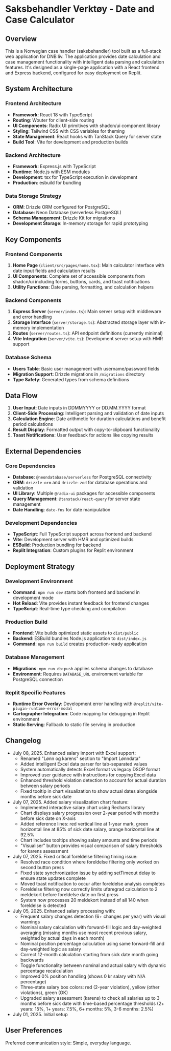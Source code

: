 # Saksbehandler Verktøy - Date and Case Calculator

## Overview

This is a Norwegian case handler (saksbehandler) tool built as a full-stack web application for DNB liv. The application provides date calculation and case management functionality with intelligent data parsing and calculation features. It's designed as a single-page application with a React frontend and Express backend, configured for easy deployment on Replit.

## System Architecture

### Frontend Architecture
- **Framework**: React 18 with TypeScript
- **Routing**: Wouter for client-side routing
- **UI Components**: Radix UI primitives with shadcn/ui component library
- **Styling**: Tailwind CSS with CSS variables for theming
- **State Management**: React hooks with TanStack Query for server state
- **Build Tool**: Vite for development and production builds

### Backend Architecture
- **Framework**: Express.js with TypeScript
- **Runtime**: Node.js with ESM modules
- **Development**: tsx for TypeScript execution in development
- **Production**: esbuild for bundling

### Data Storage Strategy
- **ORM**: Drizzle ORM configured for PostgreSQL
- **Database**: Neon Database (serverless PostgreSQL)
- **Schema Management**: Drizzle Kit for migrations
- **Development Storage**: In-memory storage for rapid prototyping

## Key Components

### Frontend Components
1. **Home Page** (`client/src/pages/home.tsx`): Main calculator interface with date input fields and calculation results
2. **UI Components**: Complete set of accessible components from shadcn/ui including forms, buttons, cards, and toast notifications
3. **Utility Functions**: Date parsing, formatting, and calculation helpers

### Backend Components
1. **Express Server** (`server/index.ts`): Main server setup with middleware and error handling
2. **Storage Interface** (`server/storage.ts`): Abstracted storage layer with in-memory implementation
3. **Routes** (`server/routes.ts`): API endpoint definitions (currently minimal)
4. **Vite Integration** (`server/vite.ts`): Development server setup with HMR support

### Database Schema
- **Users Table**: Basic user management with username/password fields
- **Migration Support**: Drizzle migrations in `/migrations` directory
- **Type Safety**: Generated types from schema definitions

## Data Flow

1. **User Input**: Date inputs in DDMMYYYY or DD.MM.YYYY format
2. **Client-Side Processing**: Intelligent parsing and validation of date inputs
3. **Calculation Engine**: Date arithmetic for duration calculations and benefit period calculations
4. **Result Display**: Formatted output with copy-to-clipboard functionality
5. **Toast Notifications**: User feedback for actions like copying results

## External Dependencies

### Core Dependencies
- **Database**: `@neondatabase/serverless` for PostgreSQL connectivity
- **ORM**: `drizzle-orm` and `drizzle-zod` for database operations and validation
- **UI Library**: Multiple `@radix-ui` packages for accessible components
- **Query Management**: `@tanstack/react-query` for server state management
- **Date Handling**: `date-fns` for date manipulation

### Development Dependencies
- **TypeScript**: Full TypeScript support across frontend and backend
- **Vite**: Development server with HMR and optimized builds
- **ESBuild**: Production bundling for backend
- **Replit Integration**: Custom plugins for Replit environment

## Deployment Strategy

### Development Environment
- **Command**: `npm run dev` starts both frontend and backend in development mode
- **Hot Reload**: Vite provides instant feedback for frontend changes
- **TypeScript**: Real-time type checking and compilation

### Production Build
- **Frontend**: Vite builds optimized static assets to `dist/public`
- **Backend**: ESBuild bundles Node.js application to `dist/index.js`
- **Command**: `npm run build` creates production-ready application

### Database Management
- **Migrations**: `npm run db:push` applies schema changes to database
- **Environment**: Requires `DATABASE_URL` environment variable for PostgreSQL connection

### Replit Specific Features
- **Runtime Error Overlay**: Development error handling with `@replit/vite-plugin-runtime-error-modal`
- **Cartographer Integration**: Code mapping for debugging in Replit environment
- **Static Serving**: Fallback to static file serving in production

## Changelog
- July 08, 2025. Enhanced salary import with Excel support:
  - Renamed "Lønn og karens" section to "Import Lønndata" 
  - Added intelligent Excel data parser for tab-separated values
  - System automatically detects Excel format vs legacy DSOP format
  - Improved user guidance with instructions for copying Excel data
  - Enhanced threshold violation detection to account for actual duration between salary periods
  - Fixed tooltip in chart visualization to show actual dates alongside months before sick date
- July 07, 2025. Added salary visualization chart feature:
  - Implemented interactive salary chart using Recharts library
  - Chart displays salary progression over 2-year period with months before sick date on X-axis
  - Added reference lines: red vertical line at 1-year mark, green horizontal line at 85% of sick date salary, orange horizontal line at 92.5%
  - Chart includes tooltips showing salary amounts and time periods
  - "Visualiser" button provides visual comparison of salary thresholds for karens assessment
- July 07, 2025. Fixed critical foreldelse filtering timing issue:
  - Resolved race condition where foreldelse filtering only worked on second button press
  - Fixed state synchronization issue by adding setTimeout delay to ensure state updates complete
  - Moved toast notification to occur after foreldelse analysis completes
  - Foreldelse filtering now correctly limits uføregrad calculation to 2 meldekort before foreldelse date on first press
  - System now processes 20 meldekort instead of all 140 when foreldelse is detected
- July 05, 2025. Enhanced salary processing with:
  - Frequent salary changes detection (6+ changes per year) with visual warnings
  - Nominal salary calculation with forward-fill logic and day-weighted averaging (missing months use most recent previous salary, weighted by actual days in each month)
  - Nominal position percentage calculation using same forward-fill and day-weighted logic as salary
  - Correct 12-month calculation starting from sick date month going backwards
  - Toggle functionality between nominal and actual salary with dynamic percentage recalculation
  - Improved 0% position handling (shows 0 kr salary with N/A percentage)
  - Three-state salary box colors: red (2-year violation), yellow (other violations), green (OK)
  - Upgraded salary assessment (karens) to check all salaries up to 3 months before sick date with time-based percentage thresholds (2+ years: 15%, 1+ years: 7.5%, 6+ months: 5%, 3-6 months: 2.5%)
- July 01, 2025. Initial setup

## User Preferences

Preferred communication style: Simple, everyday language.